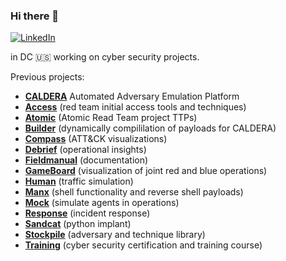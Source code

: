 ### Hi there 👋

<a href="https://www.linkedin.com/in/williambbooth/" target="_blank"><img src="https://img.shields.io/badge/LinkedIn-%230077B5.svg?&style=flat-square&logo=linkedin&logoColor=white" alt="LinkedIn"></a> 

in DC 🇺🇸 working on cyber security projects.

Previous projects:

- **[CALDERA](https://github.com/mitre/caldera)** Automated Adversary Emulation Platform
- **[Access](https://github.com/mitre/access)** (red team initial access tools and techniques)
- **[Atomic](https://github.com/mitre/atomic)** (Atomic Read Team project TTPs)
- **[Builder](https://github.com/mitre/builder)** (dynamically compililation of payloads for CALDERA)
- **[Compass](https://github.com/mitre/compass)** (ATT&CK visualizations)
- **[Debrief](https://github.com/mitre/debrief)** (operational insights)
- **[Fieldmanual](https://github.com/mitre/fieldmanual)** (documentation)
- **[GameBoard](https://github.com/mitre/gameboard)** (visualization of joint red and blue operations)
- **[Human](https://github.com/mitre/human)** (traffic simulation)
- **[Manx](https://github.com/mitre/manx)** (shell functionality and reverse shell payloads)
- **[Mock](https://github.com/mitre/mock)** (simulate agents in operations)
- **[Response](https://github.com/mitre/response)** (incident response)
- **[Sandcat](https://github.com/mitre/sandcat)** (python implant)
- **[Stockpile](https://github.com/mitre/stockpile)** (adversary and technique library)
- **[Training](https://github.com/mitre/training)** (cyber security certification and training course)


<!--

Currently contributing to:

- 



## Stats
![wbooth's github stats](https://github-readme-stats.vercel.app/api?username=wbooth&show_icons=true&hide_border=false&theme=dracula&count_private=true&hide_title=false)



**wbooth/wbooth** is a ✨ _special_ ✨ repository because its `README.md` (this file) appears on your GitHub profile.

Here are some ideas to get you started:

- 🔭 I’m currently working on ...
- 🌱 I’m currently learning ...
- 👯 I’m looking to collaborate on ...
- 🤔 I’m looking for help with ...
- 💬 Ask me about ...
- 📫 How to reach me: ...
- 😄 Pronouns: ...
- ⚡ Fun fact: ...
-->
